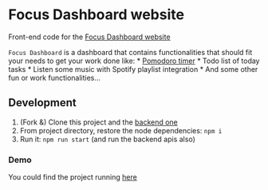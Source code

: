 # Focus Dashboard website

Front-end code for the [Focus Dashboard website](https://fils-dashboard.netlify.app/)

`Focus Dashboard` is a dashboard that contains functionalities that should fit your needs to get your work done like:
    * [Pomodoro timer](https://en.wikipedia.org/wiki/Pomodoro_Technique)
    * Todo list of today tasks
    * Listen some music with Spotify playlist integration
    * And some other fun or work functionalities...

## Development

1. (Fork &) Clone this project and the [backend one](https://github.com/TheFilsTeam/my-dashboard-server)
2. From project directory, restore the node dependencies: `npm i`
3. Run it: `npm run start` (and run the backend apis also)

### Demo

You could find the project running [here](https://fils-dashboard.netlify.app/)
